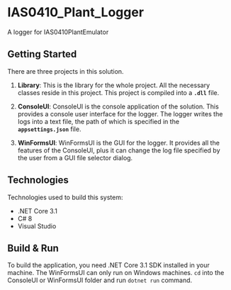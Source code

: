 # IAS0410_Plant_Logger
A logger for IAS0410PlantEmulator

## Getting Started
There are three projects in this solution. 
1. __Library__:
   This is the library for the whole project. All the necessary classes reside in this project. This project is compiled into a __`.dll`__ file.

2. __ConsoleUI__:
   ConsoleUI is the console application of the solution. This provides a console user interface for the logger. The logger writes the logs into a text file, the path of which is specified in the __`appsettings.json`__ file.

3. __WinFormsUI__:
   WinFormsUI is the GUI for the logger. It provides all the features of the ConsoleUI, plus it can change the log file specified by the user from a GUI file selector dialog.


## Technologies
Technologies used to build this system:
+ .NET Core 3.1
+ C# 8
+ Visual Studio

## Build & Run
To build the application, you need .NET Core 3.1 SDK installed in your machine. The WinFormsUI can only run on Windows machines. 
`cd` into the ConsoleUI or WinFormsUI folder and run `dotnet run` command.
